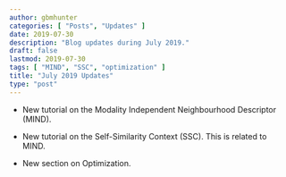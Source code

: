 ```yaml
---
author: gbmhunter
categories: [ "Posts", "Updates" ]
date: 2019-07-30
description: "Blog updates during July 2019."
draft: false
lastmod: 2019-07-30
tags: [ "MIND", "SSC", "optimization" ]
title: "July 2019 Updates"
type: "post"
---
```


* New tutorial on the Modality Independent Neighbourhood Descriptor (MIND).

* New tutorial on the Self-Similarity Context (SSC). This is related to MIND.

* New section on Optimization.